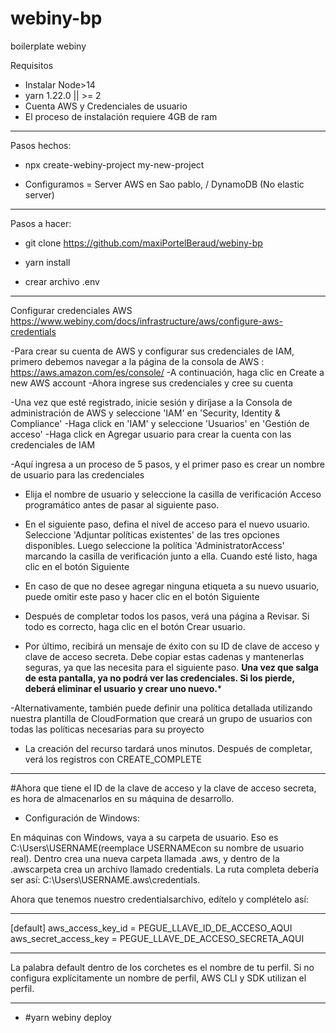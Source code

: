 # webiny-bp
boilerplate webiny


Requisitos

- Instalar Node>14 
- yarn 1.22.0 || >= 2 
- Cuenta AWS y Credenciales de usuario
- El proceso de instalación requiere 4GB de ram

----------------------------------------

Pasos hechos: 

- npx create-webiny-project my-new-project

- Configuramos = Server AWS en Sao pablo, / DynamoDB (No elastic server)


-----------------------------------------------------
Pasos a hacer:

- git clone https://github.com/maxiPortelBeraud/webiny-bp

- yarn install

- crear archivo .env

---------------------------------------------------------------------------------------

Configurar credenciales AWS
https://www.webiny.com/docs/infrastructure/aws/configure-aws-credentials

-Para crear su cuenta de AWS y configurar sus credenciales de IAM, primero debemos navegar a la página de la consola de AWS : https://aws.amazon.com/es/console/
-A continuación, haga clic en Create a new AWS account
-Ahora ingrese sus credenciales y cree su cuenta

-Una vez que esté registrado, inicie sesión y diríjase a la Consola de administración de AWS y seleccione 'IAM' en 'Security, Identity & Compliance'
-Haga click en 'IAM' y seleccione 'Usuarios' en 'Gestión de acceso'
-Haga click en Agregar usuario para crear la cuenta con las credenciales de IAM

-Aquí ingresa a un proceso de 5 pasos, y el primer paso es crear un nombre de usuario para las credenciales
- Elija el nombre de usuario y seleccione la casilla de verificación Acceso programático antes de pasar al siguiente paso.
- En el siguiente paso, defina el nivel de acceso para el nuevo usuario. Seleccione 'Adjuntar políticas existentes' de las tres opciones disponibles. Luego seleccione la política 'AdministratorAccess' marcando la casilla de verificación junto a ella. Cuando esté listo, haga clic en el botón Siguiente

- En caso de que no desee agregar ninguna etiqueta a su nuevo usuario, puede omitir este paso y hacer clic en el botón Siguiente

- Después de completar todos los pasos, verá una página a Revisar. Si todo es correcto, haga clic en el botón Crear usuario.

- Por último, recibirá un mensaje de éxito con su ID de clave de acceso y clave de acceso secreta. Debe copiar estas cadenas y mantenerlas seguras, ya que las necesita para el siguiente paso.   **Una vez que salga de esta pantalla, ya no podrá ver las credenciales. Si los pierde, deberá eliminar el usuario y crear uno nuevo.***

-Alternativamente, también puede definir una política detallada utilizando nuestra plantilla de CloudFormation  que creará un grupo de usuarios  con todas las políticas necesarias para su proyecto

- La creación del recurso tardará unos minutos. Después de completar, verá los registros con CREATE_COMPLETE

-------------------------------------------------------------------------------------------------------------------

#Ahora que tiene el ID de la clave de acceso y la clave de acceso secreta, es hora de almacenarlos en su máquina de desarrollo.

- Configuración de Windows:

En máquinas con Windows, vaya a su carpeta de usuario. Eso es C:\Users\USERNAME\(reemplace USERNAMEcon su nombre de usuario real). Dentro crea una nueva carpeta llamada .aws, y dentro de la .awscarpeta crea un archivo llamado credentials. La ruta completa debería ser así: C:\Users\USERNAME\.aws\credentials.

Ahora que tenemos nuestro credentialsarchivo, edítelo y complételo así:

__________________________________________________________
[default]
aws_access_key_id = PEGUE_LLAVE_ID_DE_ACCESO_AQUI
aws_secret_access_key = PEGUE_LLAVE_DE_ACCESO_SECRETA_AQUI
__________________________________________________________

La palabra default dentro de los corchetes es el nombre de tu perfil. Si no configura explícitamente un nombre de perfil, AWS CLI y SDK utilizan el perfil.

-----------------------------------------------------------------------------------------------------------

- #yarn webiny deploy
